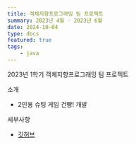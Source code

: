 ```yaml
---
title: 객체지향프로그래밍 팀 프로젝트
summary: 2023년 4월 - 2023년 6월
date: 2024-10-04
type: docs
featured: true
tags:
    - java
---
```


2023년 1학기 객체지향프로그래밍 팀 프로젝트 

소개
- 2인용 슈팅 게임 건빵! 개발

세부사항
- [깃허브](https://github.com/2blackcow/2blackcow.github.io.git)


